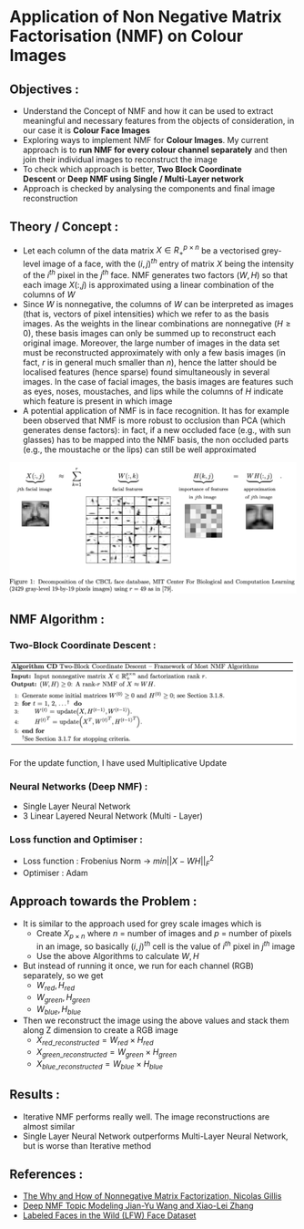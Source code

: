 # Application of Non Negative Matrix Factorisation (NMF) on Colour Images

## Objectives :

- Understand the Concept of NMF and how it can be used to extract meaningful and necessary features from the objects of consideration, in our case it is **Colour Face Images**
- Exploring ways to implement NMF for **Colour Images**. My current approach is to **run NMF for every colour channel separately** and then join their individual images to reconstruct the image
- To check which approach is better, **Two Block Coordinate Descent** or **Deep NMF using Single / Multi-Layer network**
- Approach is checked by analysing the components and final image reconstruction

## Theory / Concept :

- Let each column of the data matrix $X \in R_{+}^{p\times n}$ be a vectorised grey-level image of a face, with the $(i, j)^{th}$ entry of matrix $X$ being the intensity of the $i^{th}$ pixel in the $j^{th}$ face. NMF generates two factors $(W, H)$ so that each image $X(:, j)$ is approximated using a linear combination of the columns of $W$
- Since $W$ is nonnegative, the columns of  $W$ can be interpreted as images (that is, vectors of pixel intensities) which we refer to as the basis images. As the weights in the linear combinations are nonnegative ($H \geq 0$), these basis images can only be summed up to reconstruct each original image. Moreover, the large number of images in the data set must be reconstructed approximately with only a few basis images (in fact, $r$ is in general much smaller than $n$), hence the latter should be localised features (hence sparse) found simultaneously in several images. In the case of facial images, the basis images are features such as eyes, noses, moustaches, and lips while the columns of $H$ indicate which feature is present in which image
- A potential application of NMF is in face recognition. It has for example been observed that NMF is more robust to occlusion than PCA (which generates dense factors): in fact, if a new occluded face (e.g., with sun glasses) has to be mapped into the NMF basis, the non occluded parts (e.g., the moustache or the lips) can still be well approximated

![Screenshot 2023-09-25 at 1.32.14 PM.png](README/Application%20of%20Non%20Negative%20Matrix%20Factorisation/Screenshot_2023-09-25_at_1.32.14_PM.png)

## NMF Algorithm :

### Two-Block Coordinate Descent :

![Screenshot 2023-09-25 at 1.40.20 PM.png](README/Application%20of%20Non%20Negative%20Matrix%20Factorisation/Screenshot_2023-09-25_at_1.40.20_PM.png)

For the update function, I have used Multiplicative Update 

### Neural Networks (Deep NMF) :

- Single Layer Neural Network
- 3 Linear Layered Neural Network (Multi - Layer)

### Loss function and Optimiser :

- Loss function : Frobenius Norm → $min||X-WH||^2_F$
- Optimiser : Adam

## Approach towards the Problem :

- It is similar to the approach used for grey scale images which is
    - Create $X_{p\times n}$ where $n$ = number of images and $p$ = number of pixels in an image, so basically $(i,j)^{th}$ cell is the value of $i^{th}$ pixel in $j^{th}$ image
    - Use the above Algorithms to calculate $W,H$
- But instead of running it once, we run for each channel (RGB) separately, so we get
    - $W_{red},H_{red}$
    - $W_{green},H_{green}$
    - $W_{blue},H_{blue}$
- Then we reconstruct the image using the above values and stack them along Z dimension to create a RGB image
    - $X_{red\_reconstructed} = W_{red}\times H_{red}$
    - $X_{green\_reconstructed} = W_{green}\times H_{green}$
    - $X_{blue\_reconstructed} = W_{blue}\times H_{blue}$

## Results :

- Iterative NMF performs really well. The image reconstructions are almost similar
- Single Layer Neural Network outperforms Multi-Layer Neural Network, but is worse than Iterative method

## References :
* [The Why and How of Nonnegative Matrix Factorization, Nicolas Gillis](https://arxiv.org/pdf/1401.5226.pdf)
* [Deep NMF Topic Modeling
Jian-Yu Wang and Xiao-Lei Zhang](https://arxiv.org/pdf/2102.12998.pdf)
* [Labeled Faces in the Wild (LFW) Face Dataset](http://vis-www.cs.umass.edu/lfw/)
